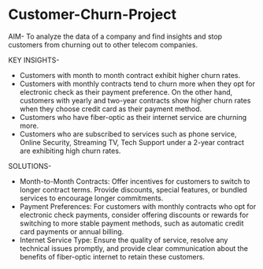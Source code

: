 # Customer-Churn-Project

AIM- To analyze the data of a company and find insights and stop customers from churning out to other telecom companies.

KEY INSIGHTS-
- Customers with month to month contract exhibit higher churn rates.
- Customers with monthly contracts tend to churn more when they opt for electronic check as their payment preference. On the other hand, customers with yearly and two-year contracts show higher churn rates when they choose credit card as their payment method.
- Customers who have fiber-optic as their internet service are churning more.
- Customers who are subscribed to services such as phone service, Online  Security, Streaming TV, Tech Support under a 2-year contract are exhibiting high churn rates.
  
SOLUTIONS- 
- Month-to-Month Contracts: Offer incentives for customers to switch to longer contract terms. Provide discounts, special features, or bundled services to encourage longer commitments.
- Payment Preferences: For customers with monthly contracts who opt for electronic check payments, consider offering discounts or rewards for switching to more stable payment methods, such as automatic credit card payments or annual billing.
- Internet Service Type: Ensure the quality of service, resolve any technical issues promptly, and provide clear communication about the benefits of fiber-optic internet to retain these customers.
